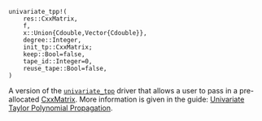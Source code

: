 ```
univariate_tpp!(
    res::CxxMatrix,
    f,
    x::Union{Cdouble,Vector{Cdouble}},
    degree::Integer,
    init_tp::CxxMatrix;
    keep::Bool=false,
    tape_id::Integer=0,
    reuse_tape::Bool=false,
)
```

A version of the [`univariate_tpp`](@ref) driver that allows a user to pass in a pre-allocated [CxxMatrix](@ref "Working with C++ Memory"). More information is given in the guide: [Univariate Taylor Polynomial Propagation](@ref).
